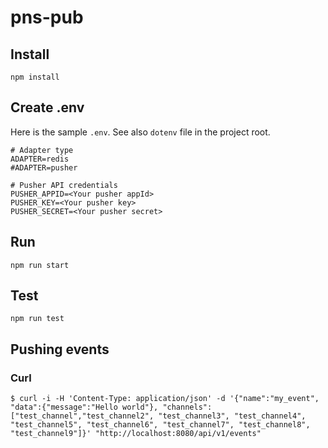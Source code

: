 pns-pub
===

## Install

```
npm install
```

## Create .env

Here is the sample `.env`. See also `dotenv` file in the project root.

	# Adapter type
	ADAPTER=redis
	#ADAPTER=pusher

	# Pusher API credentials
	PUSHER_APPID=<Your pusher appId>
	PUSHER_KEY=<Your pusher key>
	PUSHER_SECRET=<Your pusher secret>

## Run

```
npm run start
```

## Test

```
npm run test
```

## Pushing events

### Curl

```
$ curl -i -H 'Content-Type: application/json' -d '{"name":"my_event", "data":{"message":"Hello world"}, "channels":["test_channel","test_channel2", "test_channel3", "test_channel4", "test_channel5", "test_channel6", "test_channel7", "test_channel8", "test_channel9"]}' "http://localhost:8080/api/v1/events"
```
